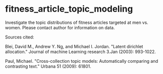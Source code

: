 # fitness_article_topic_modeling
<p>Investigate the topic distributions of fitness articles targeted at men vs. women. Please contact author for information on data.</p>

<p>Sources cited:</p>
<p>Blei, David M., Andrew Y. Ng, and Michael I. Jordan. "Latent dirichlet allocation." Journal of machine Learning research 3.Jan (2003): 993-1022.</p>
<p>Paul, Michael. "Cross-collection topic models: Automatically comparing and contrasting text." Urbana 51 (2009): 61801.</p>
